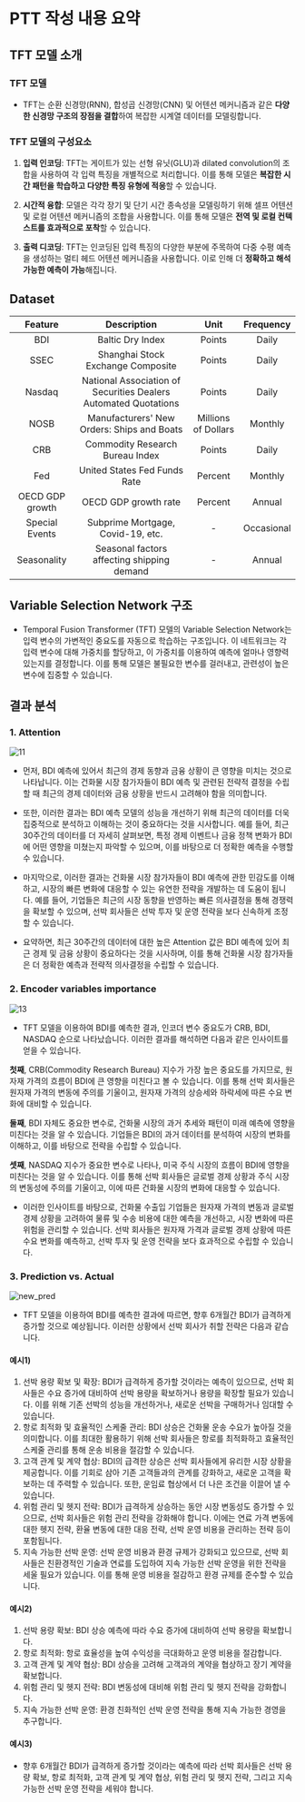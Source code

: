 # PTT 작성 내용 요약

## TFT 모델 소개

### TFT 모델
  - TFT는 순환 신경망(RNN), 합성곱 신경망(CNN) 및 어텐션 메커니즘과 같은 **다양한 신경망 구조의 장점을 결합**하여 복잡한 시계열 데이터를 모델링합니다.

### TFT 모델의 구성요소

  1. **입력 인코딩**: TFT는 게이트가 있는 선형 유닛(GLU)과 dilated convolution의 조합을 사용하여 각 입력 특징을 개별적으로 처리합니다. 이를 통해 모델은 **복잡한 시간 패턴을 학습하고 다양한 특징 유형에 적응**할 수 있습니다.

  2. **시간적 융합**: 모델은 각각 장기 및 단기 시간 종속성을 모델링하기 위해 셀프 어텐션 및 로컬 어텐션 메커니즘의 조합을 사용합니다. 이를 통해 모델은 **전역 및 로컬 컨텍스트를 효과적으로 포착**할 수 있습니다.

  3. **출력 디코딩**: TFT는 인코딩된 입력 특징의 다양한 부분에 주목하여 다중 수평 예측을 생성하는 멀티 헤드 어텐션 메커니즘을 사용합니다. 이로 인해 더 **정확하고 해석 가능한 예측이 가능**해집니다.

## Dataset

| Feature | Description | Unit | Frequency |
| :-----: | :---------: | :--: | :-------: |
| BDI     | Baltic Dry Index | Points | Daily |
| SSEC    | Shanghai Stock Exchange Composite | Points | Daily |
| Nasdaq  | National Association of Securities Dealers Automated Quotations | Points | Daily |
| NOSB    | Manufacturers' New Orders: Ships and Boats | Millions of Dollars | Monthly |
| CRB     | Commodity Research Bureau Index | Points | Daily |
| Fed     | United States Fed Funds Rate | Percent | Monthly |
| OECD GDP growth | OECD GDP growth rate | Percent | Annual |
| Special Events | Subprime Mortgage, Covid-19, etc. | - | Occasional |
| Seasonality | Seasonal factors affecting shipping demand | - | Annual |

## Variable Selection Network 구조
  - Temporal Fusion Transformer (TFT) 모델의 Variable Selection Network는 입력 변수의 가변적인 중요도를 자동으로 학습하는 구조입니다. 이 네트워크는 각 입력 변수에 대해 가중치를 할당하고, 이 가중치를 이용하여 예측에 얼마나 영향력 있는지를 결정합니다. 이를 통해 모델은 불필요한 변수를 걸러내고, 관련성이 높은 변수에 집중할 수 있습니다.

## 결과 분석
### 1. Attention
![11](https://user-images.githubusercontent.com/109407983/234295377-867ac0ae-872c-40db-ad4b-7b5e275e0d70.png)
  - 먼저, BDI 예측에 있어서 최근의 경제 동향과 금융 상황이 큰 영향을 미치는 것으로 나타납니다. 이는 건화물 시장 참가자들이 BDI 예측 및 관련된 전략적 결정을 수립할 때 최근의 경제 데이터와 금융 상황을 반드시 고려해야 함을 의미합니다.

  - 또한, 이러한 결과는 BDI 예측 모델의 성능을 개선하기 위해 최근의 데이터를 더욱 집중적으로 분석하고 이해하는 것이 중요하다는 것을 시사합니다. 예를 들어, 최근 30주간의 데이터를 더 자세히 살펴보면, 특정 경제 이벤트나 금융 정책 변화가 BDI에 어떤 영향을 미쳤는지 파악할 수 있으며, 이를 바탕으로 더 정확한 예측을 수행할 수 있습니다.

  - 마지막으로, 이러한 결과는 건화물 시장 참가자들이 BDI 예측에 관한 민감도를 이해하고, 시장의 빠른 변화에 대응할 수 있는 유연한 전략을 개발하는 데 도움이 됩니다. 예를 들어, 기업들은 최근의 시장 동향을 반영하는 빠른 의사결정을 통해 경쟁력을 확보할 수 있으며, 선박 회사들은 선박 투자 및 운영 전략을 보다 신속하게 조정할 수 있습니다.

  - 요약하면, 최근 30주간의 데이터에 대한 높은 Attention 값은 BDI 예측에 있어 최근 경제 및 금융 상황이 중요하다는 것을 시사하며, 이를 통해 건화물 시장 참가자들은 더 정확한 예측과 전략적 의사결정을 수립할 수 있습니다.

### 2. Encoder variables importance
![13](https://user-images.githubusercontent.com/109407983/234295922-1a134fec-65f7-4155-ad75-32788abd5099.png)
  - TFT 모델을 이용하여 BDI를 예측한 결과, 인코더 변수 중요도가 CRB, BDI, NASDAQ 순으로 나타났습니다. 이러한 결과를 해석하면 다음과 같은 인사이트를 얻을 수 있습니다.

  **첫째**, CRB(Commodity Research Bureau) 지수가 가장 높은 중요도를 가지므로, 원자재 가격의 흐름이 BDI에 큰 영향을 미친다고 볼 수 있습니다. 이를 통해 선박 회사들은 원자재 가격의 변동에 주의를 기울이고, 원자재 가격의 상승세와 하락세에 따른 수요 변화에 대비할 수 있습니다.
  
  **둘째**, BDI 자체도 중요한 변수로, 건화물 시장의 과거 추세와 패턴이 미래 예측에 영향을 미친다는 것을 알 수 있습니다. 기업들은 BDI의 과거 데이터를 분석하여 시장의 변화를 이해하고, 이를 바탕으로 전략을 수립할 수 있습니다.
  
  **셋째**, NASDAQ 지수가 중요한 변수로 나타나, 미국 주식 시장의 흐름이 BDI에 영향을 미친다는 것을 알 수 있습니다. 이를 통해 선박 회사들은 글로벌 경제 상황과 주식 시장의 변동성에 주의를 기울이고, 이에 따른 건화물 시장의 변화에 대응할 수 있습니다.
  - 이러한 인사이트를 바탕으로, 건화물 수출입 기업들은 원자재 가격의 변동과 글로벌 경제 상황을 고려하여 물류 및 수송 비용에 대한 예측을 개선하고, 시장 변화에 따른 위험을 관리할 수 있습니다. 선박 회사들은 원자재 가격과 글로벌 경제 상황에 따른 수요 변화를 예측하고, 선박 투자 및 운영 전략을 보다 효과적으로 수립할 수 있습니다.

### 3. Prediction vs. Actual 
![new_pred](https://user-images.githubusercontent.com/109407983/234297188-04ebc77e-d053-4cab-b175-0ee3bbcda6d1.png)
  - TFT 모델을 이용하여 BDI를 예측한 결과에 따르면, 향후 6개월간 BDI가 급격하게 증가할 것으로 예상됩니다. 이러한 상황에서 선박 회사가 취할 전략은 다음과 같습니다.
#### 예시1)  
  1. 선박 용량 확보 및 확장: BDI가 급격하게 증가할 것이라는 예측이 있으므로, 선박 회사들은 수요 증가에 대비하여 선박 용량을 확보하거나 용량을 확장할 필요가 있습니다. 이를 위해 기존 선박의 성능을 개선하거나, 새로운 선박을 구매하거나 임대할 수 있습니다.
  2. 항로 최적화 및 효율적인 스케줄 관리: BDI 상승은 건화물 운송 수요가 높아질 것을 의미합니다. 이를 최대한 활용하기 위해 선박 회사들은 항로를 최적화하고 효율적인 스케줄 관리를 통해 운송 비용을 절감할 수 있습니다.
  3. 고객 관계 및 계약 협상: BDI의 급격한 상승은 선박 회사들에게 유리한 시장 상황을 제공합니다. 이를 기회로 삼아 기존 고객들과의 관계를 강화하고, 새로운 고객을 확보하는 데 주력할 수 있습니다. 또한, 운임료 협상에서 더 나은 조건을 이끌어 낼 수 있습니다.
  4. 위험 관리 및 헷지 전략: BDI가 급격하게 상승하는 동안 시장 변동성도 증가할 수 있으므로, 선박 회사들은 위험 관리 전략을 강화해야 합니다. 이에는 연료 가격 변동에 대한 헷지 전략, 환율 변동에 대한 대응 전략, 선박 운영 비용을 관리하는 전략 등이 포함됩니다.
  5. 지속 가능한 선박 운영: 선박 운영 비용과 환경 규제가 강화되고 있으므로, 선박 회사들은 친환경적인 기술과 연료를 도입하여 지속 가능한 선박 운영을 위한 전략을 세울 필요가 있습니다. 이를 통해 운영 비용을 절감하고 환경 규제를 준수할 수 있습니다.
#### 예시2)
  1. 선박 용량 확보: BDI 상승 예측에 따라 수요 증가에 대비하여 선박 용량을 확보합니다.
  2. 항로 최적화: 항로 효율성을 높여 수익성을 극대화하고 운영 비용을 절감합니다.
  3. 고객 관계 및 계약 협상: BDI 상승을 고려해 고객과의 계약을 협상하고 장기 계약을 확보합니다.
  4. 위험 관리 및 헷지 전략: BDI 변동성에 대비해 위험 관리 및 헷지 전략을 강화합니다.
  5. 지속 가능한 선박 운영: 환경 친화적인 선박 운영 전략을 통해 지속 가능한 경영을 추구합니다.
 #### 예시3)
  - 향후 6개월간 BDI가 급격하게 증가할 것이라는 예측에 따라 선박 회사들은 선박 용량 확보, 항로 최적화, 고객 관계 및 계약 협상, 위험 관리 및 헷지 전략, 그리고 지속 가능한 선박 운영 전략을 세워야 합니다.
